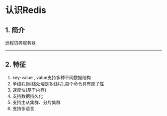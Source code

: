 # 认识Redis
## 1. 简介
远程词典服务器

***

## 2. 特征
1. key-value , value支持多种不同数据结构
2. 单线程(网络处理是多线程),每个命令具有原子性
3. 速度快(基于内存)
4. 支持数据持久化
5. 支持主从集群、分片集群
6. 支持多语言